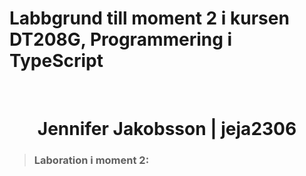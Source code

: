 # Labbgrund till moment 2 i kursen DT208G, Programmering i TypeScript
<br>
<h1 align="center">
  Jennifer Jakobsson | jeja2306
</h1>

>### Laboration i moment 2:
>